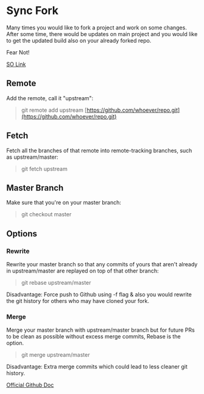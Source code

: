 # Sync Fork

Many times you would like to fork a project and work on some changes. After some time, there would be updates on main project and you would like to get the updated build also on your already forked repo.

Fear Not!

[SO Link](https://stackoverflow.com/questions/7244321/how-do-i-update-a-github-forked-repository#7244456)

## Remote

Add the remote, call it "upstream":

> git remote add upstream [https://github.com/whoever/repo.git](https://github.com/whoever/repo.git)

## Fetch

Fetch all the branches of that remote into remote-tracking branches, such as upstream/master:

> git fetch upstream

## Master Branch

Make sure that you're on your master branch:

> git checkout master

## Options

### Rewrite

Rewrite your master branch so that any commits of yours that aren't already in upstream/master are replayed on top of that other branch:

> git rebase upstream/master

Disadvantage: Force push to Github using -f flag & also you would rewrite the git history for others who may have cloned your fork.

### Merge

Merge your master branch with upstream/master branch but for future PRs to be clean as possible without excess merge commits, Rebase is the option.

> git merge upstream/master

Disadvantage: Extra merge commits which could lead to less cleaner git history.

[Official Github Doc](https://help.github.com/en/github/collaborating-with-issues-and-pull-requests/syncing-a-fork)

